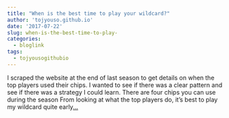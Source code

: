 ```yaml
---
title: "When is the best time to play your wildcard?"
author: 'tojyouso.github.io'
date: '2017-07-22'
slug: when-is-the-best-time-to-play-
categories:
  - bloglink
tags:
  - tojyousogithubio
---
```


I scraped the website at the end of last season to get details on when the top players used their chips. I wanted to see if there was a clear pattern and see if there was a strategy I could learn. There are four chips you can use during the season From looking at what the top players do, it’s best to play my wildcard quite early[... <i class="fas fa-external-link-alt"></i>](https://tojyouso.github.io/post/2017-07-22-when-is-the-best-time-to-play-your-wildcard/)

